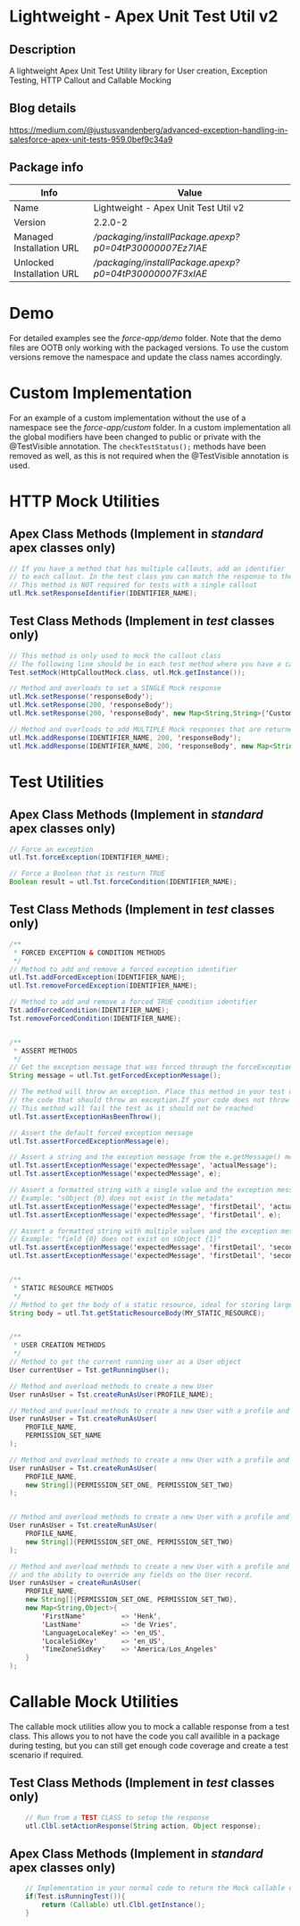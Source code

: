 # Lightweight - Apex Unit Test Util v2
## Description
A lightweight Apex Unit Test Utility library for User creation, Exception Testing, HTTP Callout and Callable Mocking

## Blog details
https://medium.com/@justusvandenberg/advanced-exception-handling-in-salesforce-apex-unit-tests-959.0bef9c34a9

## Package info
| Info | Value |
|---|---|
|Name|Lightweight - Apex Unit Test Util v2|
|Version|2.2.0-2|
|Managed Installation URL | */packaging/installPackage.apexp?p0=04tP30000007Ez7IAE*
|Unlocked Installation URL| */packaging/installPackage.apexp?p0=04tP30000007F3xIAE*


# Demo
For detailed examples see the *force-app/demo* folder. Note that the demo files are OOTB only working with the packaged versions. To use the custom versions remove the namespace and update the class names accordingly.

# Custom Implementation
For an example of a custom implementation without the use of a namespace see the *force-app/custom* folder.
In a custom implementation all the global modifiers have been changed to public or private with the @TestVisible annotation.
The ```checkTestStatus();``` methods have been removed as well, as this is not required when the @TestVisible annotation is used.

# HTTP Mock Utilities
## Apex Class Methods (Implement in *standard* apex classes only)
```java
// If you have a method that has multiple callouts, add an identifier
// to each callout. In the test class you can match the response to the identifier
// This method is NOT required for tests with a single callout
utl.Mck.setResponseIdentifier(IDENTIFIER_NAME);
```

## Test Class Methods (Implement in *test* classes only)
```java
// This method is only used to mock the callout class
// The following line should be in each test method where you have a callout
Test.setMock(HttpCalloutMock.class, utl.Mck.getInstance());

// Method and overloads to set a SINGLE Mock response
utl.Mck.setResponse('responseBody');
utl.Mck.setResponse(200, 'responseBody');
utl.Mck.setResponse(200, 'responseBody', new Map<String,String>{'Custom' => 'Header'});

// Method and overloads to add MULTIPLE Mock responses that are returned for a a specific identifier
utl.Mck.addResponse(IDENTIFIER_NAME, 200, 'responseBody');
utl.Mck.addResponse(IDENTIFIER_NAME, 200, 'responseBody', new Map<String,String>{'Custom' => 'Header'});
```

# Test Utilities
## Apex Class Methods (Implement in *standard* apex classes only)
```java
// Force an exception 
utl.Tst.forceException(IDENTIFIER_NAME);

// Force a Boolean that is resturn TRUE
Boolean result = utl.Tst.forceCondition(IDENTIFIER_NAME);
```

## Test Class Methods (Implement in *test* classes only)
```java
/**
 * FORCED EXCEPTION & CONDITION METHODS
 */ 
// Method to add and remove a forced exception identifier
utl.Tst.addForcedException(IDENTIFIER_NAME);
utl.Tst.removeForcedException(IDENTIFIER_NAME);

// Method to add and remove a forced TRUE condition identifier
Tst.addForcedCondition(IDENTIFIER_NAME);
Tst.removeForcedCondition(IDENTIFIER_NAME);


/**
 * ASSERT METHODS
 */
// Get the exception message that was forced through the forceException() method
String message = utl.Tst.getForcedExceptionMessage();

// The method will throw an exception. Place this method in your test class after 
// the code that should throw an exception.If your code does not throw an exception, the test fails.
// This method will fail the test as it should not be reached
utl.Tst.assertExceptionHasBeenThrow();

// Assert the default forced exception message
utl.Tst.assertForcedExceptionMessage(e);

// Assert a string and the exception message from the e.getMessage() method
utl.Tst.assertExceptionMessage('expectedMessage', 'actualMessage');
utl.Tst.assertExceptionMessage('expectedMessage', e);

// Assert a formatted string with a single value and the exception message from e.getMessage()
// Example: "sObject {0} does not exist in the metadata"
utl.Tst.assertExceptionMessage('expectedMessage', 'firstDetail', 'actualMessage');
utl.Tst.assertExceptionMessage('expectedMessage', 'firstDetail', e);

// Assert a formatted string with multiple values and the exception message from e.getMessage()
// Example: "field {0} does not exist on sObject {1}"
utl.Tst.assertExceptionMessage('expectedMessage', 'firstDetail', 'secondDetail', 'actualMessage');
utl.Tst.assertExceptionMessage('expectedMessage', 'firstDetail', 'secondDetail', e);


/**
 * STATIC RESOURCE METHODS
 */
// Method to get the body of a static resource, ideal for storing large test payloads
String body = utl.Tst.getStaticResourceBody(MY_STATIC_RESOURCE);


/**
 * USER CREATION METHODS
 */
// Method to get the current running user as a User object
User currentUser = Tst.getRunningUser();

// Method and overload methods to create a new User
User runAsUser = Tst.createRunAsUser(PROFILE_NAME);

// Method and overload methods to create a new User with a profile and single permission set
User runAsUser = Tst.createRunAsUser(
    PROFILE_NAME,
    PERMISSION_SET_NAME
);

// Method and overload methods to create a new User with a profile and multiple permission sets
User runAsUser = Tst.createRunAsUser(
    PROFILE_NAME,
    new String[]{PERMISSION_SET_ONE, PERMISSION_SET_TWO}
);


// Method and overload methods to create a new User with a profile and multiple permission sets
User runAsUser = Tst.createRunAsUser(
    PROFILE_NAME,
    new String[]{PERMISSION_SET_ONE, PERMISSION_SET_TWO}
);

// Method and overload methods to create a new User with a profile and multiple permission sets
// and the ability to override any fields on the User record.
User runAsUser = createRunAsUser(
    PROFILE_NAME,
    new String[]{PERMISSION_SET_ONE, PERMISSION_SET_TWO},
    new Map<String,Object>{
        'FirstName'         => 'Henk',
        'LastName'          => 'de Vries',
        'LanguageLocaleKey' => 'en_US',
        'LocaleSidKey'      => 'en_US',
        'TimeZoneSidKey'    => 'America/Los_Angeles'
    }
);
```

# Callable Mock Utilities
The callable mock utilities allow you to mock a callable response from a test class.
This allows you to not have the code you call availible in a package during testing, but
you can still get enough code coverage and create a test scenario if required.

## Test Class Methods (Implement in *test* classes only)
```java
    // Run from a TEST CLASS to setup the response
    utl.Clbl.setActionResponse(String action, Object response);
```


## Apex Class Methods (Implement in *standard* apex classes only)
```java
    // Implementation in your normal code to return the Mock callable during an Apex Unit Test
    if(Test.isRunningTest()){
        return (Callable) utl.Clbl.getInstance();
    }
```

